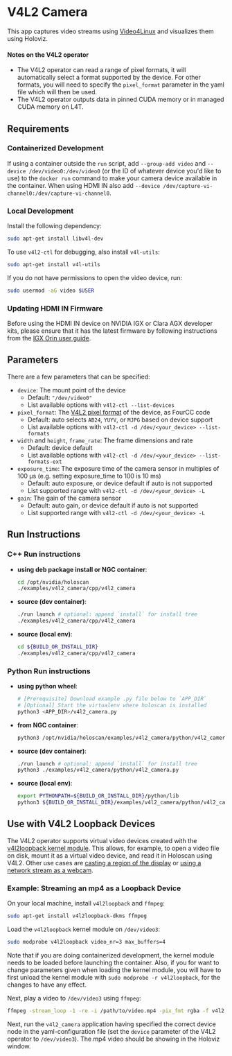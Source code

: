 # V4L2 Camera

This app captures video streams using [Video4Linux](https://www.kernel.org/doc/html/v4.9/media/uapi/v4l/v4l2.html) and visualizes them using Holoviz.

#### Notes on the V4L2 operator

* The V4L2 operator can read a range of pixel formats, it will automatically select a format supported by the device. For other formats, you will need to specify the `pixel_format` parameter in the yaml file which will then be used.
* The V4L2 operator outputs data in pinned CUDA memory or in managed CUDA memory on L4T.

## Requirements

### Containerized Development

If using a container outside the `run` script, add `--group-add video` and `--device /dev/video0:/dev/video0` (or the ID of whatever device you'd like to use) to the `docker run` command to make your camera device available in the container.
When using HDMI IN also add `--device /dev/capture-vi-channel0:/dev/capture-vi-channel0`.

### Local Development

Install the following dependency:

```sh
sudo apt-get install libv4l-dev
```

To use `v4l2-ctl` for debugging, also install `v4l-utils`:

```sh
sudo apt-get install v4l-utils
```

If you do not have permissions to open the video device, run:

```sh
sudo usermod -aG video $USER
```

### Updating HDMI IN Firmware

Before using the HDMI IN device on NVIDIA IGX or Clara AGX developer kits, please ensure that it has the latest firmware by following instructions from the [IGX Orin user guide](https://docs.nvidia.com/igx-orin/user-guide/latest/base-os.html#update-the-hdmi-in-input-firmware).

## Parameters

There are a few parameters that can be specified:

* `device`: The mount point of the device
  * Default: `"/dev/video0"`
  * List available options with `v4l2-ctl --list-devices`
* `pixel_format`: The [V4L2 pixel format](https://docs.kernel.org/userspace-api/media/v4l/pixfmt-intro.html) of the device, as FourCC code
  * Default: auto selects `AB24`, `YUYV`, or `MJPG` based on device support
  * List available options with `v4l2-ctl -d /dev/<your_device> --list-formats`
* `width` and `height`, `frame_rate`: The frame dimensions and rate
  * Default: device default
  * List available options with `v4l2-ctl -d /dev/<your_device> --list-formats-ext`
* `exposure_time`: The exposure time of the camera sensor in multiples of 100 μs (e.g. setting exposure_time to 100 is 10 ms)
  * Default: auto exposure, or device default if auto is not supported
  * List supported range with `v4l2-ctl -d /dev/<your_device> -L`
* `gain`: The gain of the camera sensor
  * Default: auto gain, or device default if auto is not supported
  * List supported range with `v4l2-ctl -d /dev/<your_device> -L`

## Run Instructions

### C++ Run instructions

* **using deb package install or NGC container**:
  ```bash
  cd /opt/nvidia/holoscan
  ./examples/v4l2_camera/cpp/v4l2_camera
  ```
* **source (dev container)**:
  ```bash
  ./run launch # optional: append `install` for install tree
  ./examples/v4l2_camera/cpp/v4l2_camera
  ```
* **source (local env)**:
  ```bash
  cd ${BUILD_OR_INSTALL_DIR}
  ./examples/v4l2_camera/cpp/v4l2_camera
  ```

### Python Run instructions

* **using python wheel**:
  ```bash
  # [Prerequisite] Download example .py file below to `APP_DIR`
  # [Optional] Start the virtualenv where holoscan is installed
  python3 <APP_DIR>/v4l2_camera.py
  ```
* **from NGC container**:
  ```bash
  python3 /opt/nvidia/holoscan/examples/v4l2_camera/python/v4l2_camera.py
  ```
* **source (dev container)**:
  ```bash
  ./run launch # optional: append `install` for install tree
  python3 ./examples/v4l2_camera/python/v4l2_camera.py
  ```
* **source (local env)**:
  ```bash
  export PYTHONPATH=${BUILD_OR_INSTALL_DIR}/python/lib
  python3 ${BUILD_OR_INSTALL_DIR}/examples/v4l2_camera/python/v4l2_camera.py
  ```

## Use with V4L2 Loopback Devices

The V4L2 operator supports virtual video devices created with the [v4l2loopback kernel module](https://github.com/umlaeute/v4l2loopback). This allows, for example, to open a video file on disk, mount it as a virtual video device, and read it in Holoscan using V4L2. Other use cases are [casting a region of the display](https://wiki.archlinux.org/title/V4l2loopback#Casting_X11_using_FFmpeg) or [using a network stream as a webcam](https://wiki.archlinux.org/title/V4l2loopback#Using_a_network_stream_as_webcam).

### Example: Streaming an mp4 as a Loopback Device

On your local machine, install `v4l2loopback` and `ffmpeg`:
```sh
sudo apt-get install v4l2loopback-dkms ffmpeg
```

Load the `v4l2loopback` kernel module on `/dev/video3`:
```sh
sudo modprobe v4l2loopback video_nr=3 max_buffers=4
```
Note that if you are doing containerized development, the kernel module needs to be loaded before launching the container. Also, if you for want to change parameters given when loading the kernel module, you will have to first unload the kernel module with `sudo modprobe -r v4l2loopback`, for the changes to have any effect.

Next, play a video to `/dev/video3` using `ffmpeg`:
```sh
ffmpeg -stream_loop -1 -re -i /path/to/video.mp4 -pix_fmt rgba -f v4l2 /dev/video3
```

Next, run the `v4l2_camera` application having specified the correct device node in the yaml-configuration file (set the `device` parameter of the V4L2 operator to `/dev/video3`). The mp4 video should be showing in the Holoviz window.
